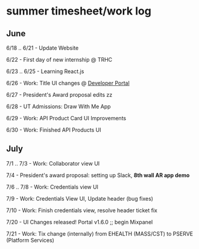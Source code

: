 # summer timesheet/work log


## June
6/18 .. 6/21 - Update Website

6/22 - First day of new internship @ TRHC

6/23 .. 6/25 - Learning React.js

6/26 - Work: Title UI changes @ [Developer Portal](https://dev-portal.medwise.com)

6/27 - President's Award proposal edits zz

6/28 - UT Admissions: Draw With Me App

6/29 - Work: API Product Card UI Improvements

6/30 - Work: Finished API Products UI


## July
7/1 .. 7/3 - Work: Collaborator view UI

7/4 - President's award proposal: setting up Slack, **8th wall AR app demo**

7/6 .. 7/8 - Work: Credentials view UI

7/9 - Work: Credentials View UI, Update header (bug fixes)

7/10 - Work: Finish credentials view, resolve header ticket fix

7/20 - UI Changes released! Portal v1.6.0 ;; begin Mixpanel 

7/21 - Work: Tix change (internally) from EHEALTH (MASS/CST) to PSERVE (Platform Services)
